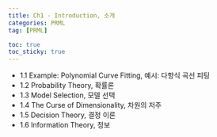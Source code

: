 ```yaml
---
title: Ch1 - Introduction, 소개
categories: PRML
tag: [PRML]

toc: true
toc_sticky: true
---
```


- 1.1 Example: Polynomial Curve Fitting, 예시: 다항식 곡선 피팅
- 1.2 Probability Theory, 확률론
- 1.3 Model Selection, 모델 선택
- 1.4 The Curse of Dimensionality, 차원의 저주
- 1.5 Decision Theory, 결정 이론
- 1.6 Information Theory, 정보 



